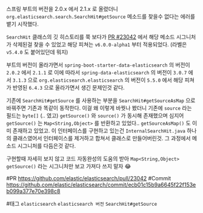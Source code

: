 스프링 부트의 버전을 2.0.x 에서 2.1.x 로 올렸더니
`org.elasticsearch.search.SearchHit#getSource` 메소드를 찾을수 없다는 에러를 뱉기 시작했다.

`SearchHit` 클래스의 깃 히스토리를 쭉 보다가 [PR #23042](https://github.com/elastic/elasticsearch/pull/23042) 에서 해당 메소드 시그니처가 삭제된걸 찾을 수 있었고 해당 피쳐는 `v6.0.0-alpha1` 부터 적용되었다. (라벨은 `v5.4.0` 도 붙어있던데 뭐지)

 부트의 버전이 올라가면서 `spring-boot-starter-data-elasticsearch` 의 버전이 `2.0.2` 에서 `2.1.1` 로 
이에 따라서 `spring-data-elasticsearch` 의 버전이 `3.0.7` 에서  `3.1.3` 으로
`org.elasticsearch.elasticsearch` 의 버전이 `5.5.0` 에서 해당 피쳐가 반영된 `6.4.3` 으로 올라가면서 생긴 문제인것 같다.



기존에 `SearchHit#getSource` 를 사용하는 부분을 `SearchHit#getSourceAsMap` 으로 바꿔주면 기존과 똑같이 동작한다. 이걸 왜 이렇게 바꿧나 봤더니 기존에 `source` 라는 필드는 `byte[]` (.. 였고) `getSource()` 와 `source()` 가 동시해 존재했으며 심지어 `getSource()` 는 `Map<String,Object>` 를 반환하고 있었다..  `getSourceAsMap()` 도 이미 존재하고 있었고. 이 인터페이스를 구현하고 있는건 `InternalSearchHit.java` 하나의 클래스였어서 인터페이스를 제거하고 합쳐서 클래스로 만들어버린것. 그 과정에서 메소드 시그니처를 다듬은것 같다.



구현할때 자세히 보지 않고 코드 자동완성의 도움의 받아 `Map<String,Object> getSource()` 라는 시그니처만 보고 가져다 쓰지 말자 😂



\#PR https://github.com/elastic/elasticsearch/pull/23042
\#Commit https://github.com/elastic/elasticsearch/commit/ecb01c15b9a6645f22f153eb099a377e70e398c8



\#태그 `elasticsearch` `elasticsearch 버전` `SearchHit#getSource` 